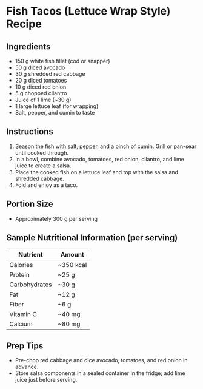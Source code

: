 # Fish Tacos (Lettuce Wrap Style) Recipe

## Ingredients
- 150 g white fish fillet (cod or snapper)
- 50 g diced avocado
- 30 g shredded red cabbage
- 20 g diced tomatoes
- 10 g diced red onion
- 5 g chopped cilantro
- Juice of 1 lime (~30 g)
- 1 large lettuce leaf (for wrapping)
- Salt, pepper, and cumin to taste

## Instructions
1. Season the fish with salt, pepper, and a pinch of cumin. Grill or pan-sear until cooked through.
2. In a bowl, combine avocado, tomatoes, red onion, cilantro, and lime juice to create a salsa.
3. Place the cooked fish on a lettuce leaf and top with the salsa and shredded cabbage.
4. Fold and enjoy as a taco.

## Portion Size
- Approximately 300 g per serving

## Sample Nutritional Information (per serving)
| Nutrient         | Amount    |
|------------------|-----------|
| Calories         | ~350 kcal |
| Protein          | ~25 g     |
| Carbohydrates    | ~30 g     |
| Fat              | ~12 g     |
| Fiber            | ~6 g      |
| Vitamin C        | ~40 mg    |
| Calcium          | ~80 mg    |

## Prep Tips
- Pre-chop red cabbage and dice avocado, tomatoes, and red onion in advance.
- Store salsa components in a sealed container in the fridge; add lime juice just before serving.
